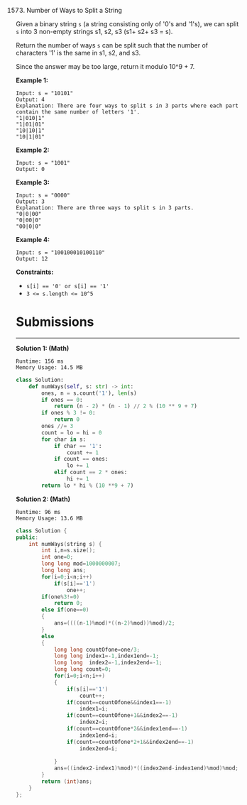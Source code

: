 1573. Number of Ways to Split a String

Given a binary string `s` (a string consisting only of '0's and '1's), we can split `s` into 3 non-empty strings s1, s2, s3 (s1+ s2+ s3 = s).

Return the number of ways `s` can be split such that the number of characters '1' is the same in s1, s2, and s3.

Since the answer may be too large, return it modulo 10^9 + 7.

 

**Example 1:**
```
Input: s = "10101"
Output: 4
Explanation: There are four ways to split s in 3 parts where each part contain the same number of letters '1'.
"1|010|1"
"1|01|01"
"10|10|1"
"10|1|01"
```

**Example 2:**
```
Input: s = "1001"
Output: 0
```

**Example 3:**
```
Input: s = "0000"
Output: 3
Explanation: There are three ways to split s in 3 parts.
"0|0|00"
"0|00|0"
"00|0|0"
```

**Example 4:**
```
Input: s = "100100010100110"
Output: 12
```

**Constraints:**

* `s[i] == '0' or s[i] == '1'`
* `3 <= s.length <= 10^5`

# Submissions
---
**Solution 1: (Math)**
```
Runtime: 156 ms
Memory Usage: 14.5 MB
```
```python
class Solution:
    def numWays(self, s: str) -> int:
        ones, n = s.count('1'), len(s)
        if ones == 0:
            return (n - 2) * (n - 1) // 2 % (10 ** 9 + 7)
        if ones % 3 != 0:
            return 0
        ones //= 3
        count = lo = hi = 0
        for char in s:
            if char == '1':
                count += 1
            if count == ones:
                lo += 1
            elif count == 2 * ones:
                hi += 1
        return lo * hi % (10 **9 + 7)
```

**Solution 2: (Math)**
```
Runtime: 96 ms
Memory Usage: 13.6 MB
```
```c++
class Solution {
public:
    int numWays(string s) {
        int i,n=s.size();
        int one=0;
        long long mod=1000000007;
        long long ans;
        for(i=0;i<n;i++)
            if(s[i]=='1')
                one++;
        if(one%3!=0)
            return 0;
        else if(one==0)
        {
            ans=((((n-1)%mod)*((n-2)%mod))%mod)/2;
        }
        else
        {
            long long countOfone=one/3;
            long long index1=-1,index1end=-1;
            long long  index2=-1,index2end=-1;
            long long count=0;
            for(i=0;i<n;i++)
            {   
                if(s[i]=='1')
                    count++;
                if(count==countOfone&&index1==-1)
                    index1=i;
                if(count==countOfone+1&&index2==-1)
                    index2=i;
                if(count==countOfone*2&&index1end==-1)
                    index1end=i;
                if(count==countOfone*2+1&&index2end==-1)
                    index2end=i;
            
            }
            ans=((index2-index1)%mod)*((index2end-index1end)%mod)%mod;
        }
        return (int)ans;
    }
};
```